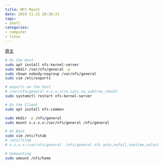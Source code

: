 ```yaml
---
title: NFS Mount
date: 2019-11-21 20:26:21
tags:
- shell
categories: 
- computer
- linux
---
```

[原文](https://www.digitalocean.com/community/tutorials/how-to-set-up-an-nfs-mount-on-ubuntu-18-04)

```bash
# On the Host
sudo apt install nfs-kernel-server
sudo mkdir /var/nfs/general -p
sudo chown nobody:nogroup /var/nfs/general
sudo vim /etc/exports

# exports on the host
# /var/nfs/general x.x.x.x(rw,sync,no_subtree_check)
sudo systemctl restart nfs-kernel-server  

# On the Client
sudo apt install nfs-common

sudo mkdir -p /nfs/general
sudo mount x.x.x.x:/var/nfs/general /nfs/general

# At Boot
sudo vim /etc/fstab
# /etc/fstab
# x.x.x.x:/var/nfs/general  /nfs/general nfs auto,nofail,noatime,nolock,intr,tcp,actimeo=1800 0 0

# Unmounting 
sudo umount /nfs/home

```

